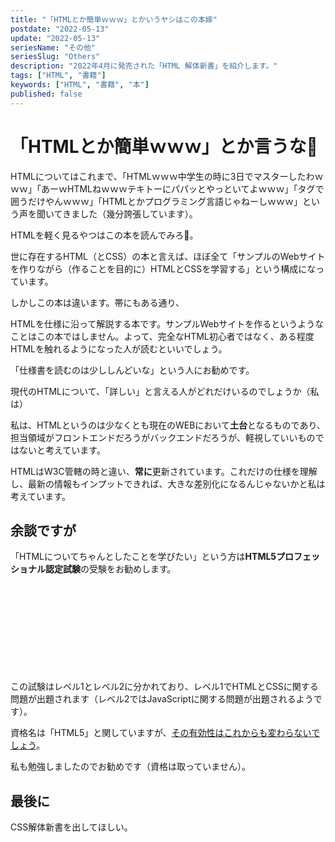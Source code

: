 ```yaml
---
title: "「HTMLとか簡単ｗｗｗ」とかいうヤシはこの本嫁"
postdate: "2022-05-13"
update: "2022-05-13"
seriesName: "その他"
seriesSlug: "Others"
description: "2022年4月に発売された「HTML 解体新書」を紹介します。"
tags: ["HTML", "書籍"]
keywords: ["HTML", "書籍", "本"]
published: false
---
```


# 「HTMLとか簡単ｗｗｗ」とか言うな👿

HTMLについてはこれまで、「HTMLｗｗｗ中学生の時に3日でマスターしたわｗｗｗ」「あーｗHTMLねｗｗｗテキトーにパパッとやっといてよｗｗｗ」「タグで囲うだけやんｗｗｗ」「HTMLとかプログラミング言語じゃねーしｗｗｗ」という声を聞いてきました（幾分誇張しています）。

HTMLを軽く見るやつはこの本を読んでみろ👊。

世に存在するHTML（とCSS）の本と言えば、ほぼ全て「サンプルのWebサイトを作りながら（作ることを目的に）HTMLとCSSを学習する」という構成になっています。

しかしこの本は違います。帯にもある通り、

HTMLを仕様に沿って解説する本です。サンプルWebサイトを作るというようなことはこの本ではしません。よって、完全なHTML初心者ではなく、ある程度HTMLを触れるようになった人が読むといいでしょう。

「仕様書を読むのは少ししんどいな」という人にお勧めです。

現代のHTMLについて、「詳しい」と言える人がどれだけいるのでしょうか（私は）

私は、HTMLというのは少なくとも現在のWEBにおいて**土台**となるものであり、担当領域がフロントエンドだろうがバックエンドだろうが、軽視していいものではないと考えています。

HTMLはW3C管轄の時と違い、**常に**更新されています。これだけの仕様を理解し、最新の情報もインプットできれば、大きな差別化になるんじゃないかと私は考えています。

## 余談ですが

「HTMLについてちゃんとしたことを学びたい」という方は**HTML5プロフェッショナル認定試験**の受験をお勧めします。

<div class="iframely-embed"><div class="iframely-responsive" style="height: 140px; padding-bottom: 0;"><a href="https://html5exam.jp/" data-iframely-url="//iframely.net/xhiYUNQ"></a></div></div><script async src="//iframely.net/embed.js" charset="utf-8"></script>

この試験はレベル1とレベル2に分かれており、レベル1でHTMLとCSSに関する問題が出題されます（レベル2ではJavaScriptに関する問題が出題されるようです）。

資格名は「HTML5」と関していますが、[その有効性はこれからも変わらないでしょう](https://html5exam.jp/measures/column_01.html)。

私も勉強しましたのでお勧めです（資格は取っていません）。

## 最後に

CSS解体新書を出してほしい。


